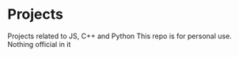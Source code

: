 # Projects
Projects related to JS, C++ and Python
This repo is for personal use. Nothing official in it
